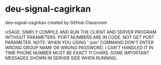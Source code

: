 # deu-signal-cagirkan
deu-signal-cagirkan created by GitHub Classroom

USAGE: SIMPLY COMPILE AND RUN THE CLIENT AND SERVER PROGRAM WITHOUT PARAMETERS. 
PORT NUMBERS ARE IN CODE. NOT GET PORT PARAMETER.
NOTE: WHEN YOU USING '-join' COMMAND DON'T ENTER WRONG GROUP NAME OR WRONG PASSWORD. I CAN'T HANDLED IT IN TIME
PHONE NUMBER MUST BE EXACT 11 CHARS.
SOME IMPORTANT MESSAGES SHOWN IN SERVER SIDE WHEN RUNNING.
